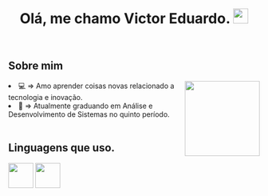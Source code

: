 ## <h1 align="center">Olá, me chamo Victor Eduardo. <img src="https://media.giphy.com/media/hvRJCLFzcasrR4ia7z/giphy.gif" width="30px" height="30px"></h1>
<br>

## Sobre mim
<div style="display: block;">  <p><img align="right" src="https://pbs.twimg.com/media/GNLowBfXoAE6Ihv.jpg" width="150" height="150"></p>
	<li>💻 => Amo aprender coisas novas relacionado a tecnologia e inovação.</li>
	<li>📖 => Atualmente graduando em Análise e Desenvolvimento de Sistemas no quinto período.</li>
</div>
<br>

## Linguagens que uso.
<div inline-blocks>
<img width="50px" height="50px" src="https://cdn.jsdelivr.net/gh/devicons/devicon@latest/icons/nodejs/nodejs-original-wordmark.svg" />
<img width="50px" height="50px" src="https://cdn.jsdelivr.net/gh/devicons/devicon@latest/icons/csharp/csharp-original.svg" />

</div>
<br>

</body>
</html>
